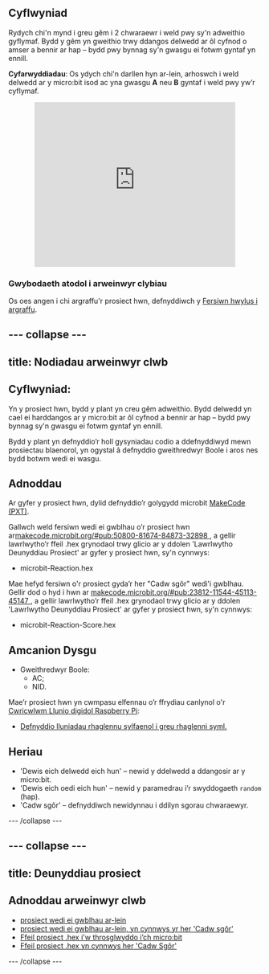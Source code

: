 ## Cyflwyniad

Rydych chi'n mynd i greu gêm i 2 chwaraewr i weld pwy sy'n adweithio gyflymaf. Bydd y gêm yn gweithio trwy ddangos delwedd ar ôl cyfnod o amser a bennir ar hap – bydd pwy bynnag sy'n gwasgu ei fotwm gyntaf yn ennill.

**Cyfarwyddiadau**: Os ydych chi'n darllen hyn ar-lein, arhoswch i weld delwedd ar y micro:bit isod ac yna gwasgu **A** neu **B** gyntaf i weld pwy yw’r cyflymaf.

<div class="trinket" style="width:400px;margin: 0 auto;">
<div style="position:relative;height:0;padding-bottom:81.97%;overflow:hidden;"><iframe style="position:absolute;top:0;left:0;width:100%;height:100%;" src="https://makecode.microbit.org/---run?id=50800-81674-84873-32898" allowfullscreen="allowfullscreen" sandbox="allow-popups allow-scripts allow-same-origin" frameborder="0"></iframe></div>
</div>

### Gwybodaeth atodol i arweinwyr clybiau

Os oes angen i chi argraffu'r prosiect hwn, defnyddiwch y [Fersiwn hwylus i argraffu](https://projects.raspberrypi.org/en/projects/reaction/print).

--- collapse ---
---
title: Nodiadau arweinwyr clwb
---
## Cyflwyniad:

Yn y prosiect hwn, bydd y plant yn creu gêm adweithio. Bydd delwedd yn cael ei harddangos ar y micro:bit ar ôl cyfnod a bennir ar hap – bydd pwy bynnag sy'n gwasgu ei fotwm gyntaf yn ennill.

Bydd y plant yn defnyddio’r holl gysyniadau codio a ddefnyddiwyd mewn prosiectau blaenorol, yn ogystal â defnyddio gweithredwyr Boole i aros nes bydd botwm wedi ei wasgu.

## Adnoddau

Ar gyfer y prosiect hwn, dylid defnyddio’r golygydd microbit [MakeCode (PXT)](http://jumpto.cc/pxt-new).

Gallwch weld fersiwn wedi ei gwblhau o’r prosiect hwn ar[makecode.microbit.org/#pub:50800-81674-84873-32898 ](https://makecode.microbit.org/#pub:50800-81674-84873-32898), a gellir lawrlwytho’r ffeil .hex grynodaol trwy glicio ar y ddolen 'Lawrlwytho Deunyddiau Prosiect' ar gyfer y prosiect hwn, sy'n cynnwys:

+ microbit-Reaction.hex

Mae hefyd fersiwn o'r prosiect gyda’r her "Cadw sgôr" wedi'i gwblhau. Gellir dod o hyd i hwn ar [makecode.microbit.org/#pub:23812-11544-45113-45147 ](https://makecode.microbit.org/#pub:23812-11544-45113-45147), a gellir lawrlwytho’r ffeil .hex grynodaol trwy glicio ar y ddolen 'Lawrlwytho Deunyddiau Prosiect' ar gyfer y prosiect hwn, sy'n cynnwys:

+ microbit-Reaction-Score.hex

## Amcanion Dysgu

+ Gweithredwyr Boole: 
    + AC;
    + NID.

Mae’r prosiect hwn yn cwmpasu elfennau o’r ffrydiau canlynol o'r [Cwricwlwm Llunio digidol Raspberry Pi](http://rpf.io/curriculum):

+ [Defnyddio lluniadau rhaglennu sylfaenol i greu rhaglenni syml.](https://www.raspberrypi.org/curriculum/programming/creator)

## Heriau

+ 'Dewis eich delwedd eich hun' – newid y ddelwedd a ddangosir ar y micro:bit.
+ 'Dewis eich oedi eich hun' – newid y paramedrau i’r swyddogaeth `random` (hap).
+ 'Cadw sgôr' – defnyddiwch newidynnau i ddilyn sgorau chwaraewyr.

--- /collapse ---

--- collapse ---
---
title: Deunyddiau prosiect
---
## Adnoddau arweinwyr clwb

+ [prosiect wedi ei gwblhau ar-lein](https://makecode.microbit.org/#pub:50800-81674-84873-32898)
+ [prosiect wedi ei gwblhau ar-lein, yn cynnwys yr her 'Cadw sgôr'](https://makecode.microbit.org/#pub:23812-11544-45113-45147)
+ [Ffeil prosiect .hex i'w throsglwyddo i’ch micro:bit](resources/microbit-Reaction.hex)
+ [Ffeil prosiect .hex yn cynnwys her 'Cadw Sgôr'](resources/microbit-Reaction-Score.hex)

--- /collapse ---